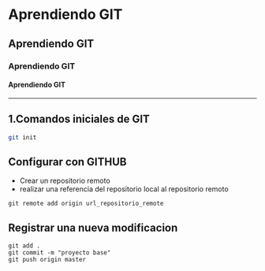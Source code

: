 # Aprendiendo GIT
## Aprendiendo GIT
### Aprendiendo GIT
#### Aprendiendo GIT
---
## 1.Comandos iniciales de GIT
``` bash
git init
````
## Configurar con GITHUB
- Crear un repositorio remoto
- realizar una referencia del repositorio local al repositorio remoto
````
git remote add origin url_repositorio_remote
````
## Registrar una nueva modificacion
````
git add .
git commit -m "proyecto base"
git push origin master

````

